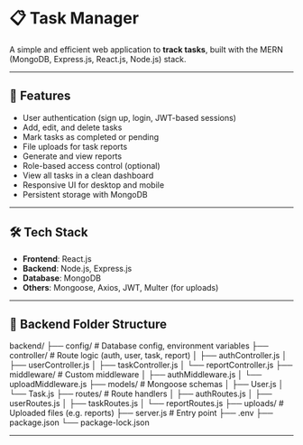 # 📋 Task Manager

A simple and efficient web application to **track tasks**, built with the MERN (MongoDB, Express.js, React.js, Node.js) stack.

---

## 🚀 Features

- User authentication (sign up, login, JWT-based sessions)
- Add, edit, and delete tasks
- Mark tasks as completed or pending
- File uploads for task reports
- Generate and view reports
- Role-based access control (optional)
- View all tasks in a clean dashboard
- Responsive UI for desktop and mobile
- Persistent storage with MongoDB

---

## 🛠️ Tech Stack

- **Frontend**: React.js
- **Backend**: Node.js, Express.js
- **Database**: MongoDB
- **Others**: Mongoose, Axios, JWT, Multer (for uploads)

---

## 📁 Backend Folder Structure

backend/
├── config/ # Database config, environment variables
├── controller/ # Route logic (auth, user, task, report)
│ ├── authController.js
│ ├── userController.js
│ ├── taskController.js
│ └── reportController.js
├── middleware/ # Custom middleware
│ ├── authMiddleware.js
│ └── uploadMiddleware.js
├── models/ # Mongoose schemas
│ ├── User.js
│ └── Task.js
├── routes/ # Route handlers
│ ├── authRoutes.js
│ ├── userRoutes.js
│ ├── taskRoutes.js
│ └── reportRoutes.js
├── uploads/ # Uploaded files (e.g. reports)
├── server.js # Entry point
├── .env
├── package.json
└── package-lock.json


---



